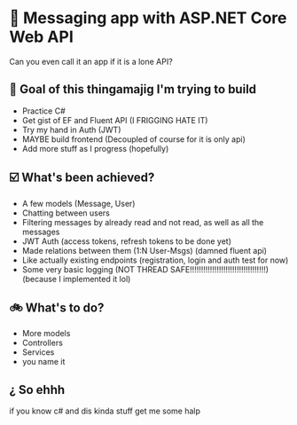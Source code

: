 # 📮 Messaging app with ASP.NET Core Web API
Can you even call it an app if it is a lone API?

## 🎯 Goal of this thingamajig I'm trying to build
- Practice C#
- Get gist of EF and Fluent API (I FRIGGING HATE IT)
- Try my hand in Auth (JWT)
- MAYBE build frontend (Decoupled of course for it is only api)
- Add more stuff as I progress (hopefully)

## ☑️ What's been achieved?
- A few models (Message, User)
- Chatting between users
- Filtering messages by already read and not read, as well as all the messages
- JWT Auth (access tokens, refresh tokens to be done yet)
- Made relations between them (1:N User-Msgs) (damned fluent api)
- Like actually existing endpoints (registration, login and auth test for now)
- Some very basic logging (NOT THREAD SAFE!!!!!!!!!!!!!!!!!!!!!!!!!!!!!!!!!!) (because I implemented it lol)

## 🚲 What's to do?
- More models
- Controllers
- Services
- you name it

## ¿ So ehhh
if you know c# and dis kinda stuff get me some halp
